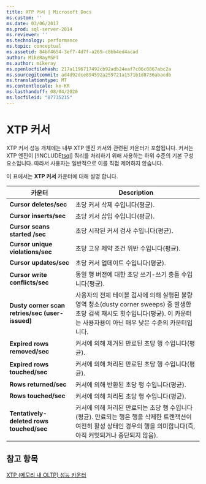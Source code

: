 ```yaml
---
title: XTP 커서 | Microsoft Docs
ms.custom: ''
ms.date: 03/06/2017
ms.prod: sql-server-2014
ms.reviewer: ''
ms.technology: performance
ms.topic: conceptual
ms.assetid: 84bf4654-3ef7-4d7f-a269-c8bb4ed4acad
author: MikeRayMSFT
ms.author: mikeray
ms.openlocfilehash: 217a1196717492cb92adb24eaf7c06c8867abc2a
ms.sourcegitcommit: ad4d92dce894592a259721a1571b1d8736abacdb
ms.translationtype: MT
ms.contentlocale: ko-KR
ms.lasthandoff: 08/04/2020
ms.locfileid: "87735215"
---
```

# <a name="xtp-cursors"></a>XTP 커서
  XTP 커서 성능 개체에는 내부 XTP 엔진 커서와 관련된 카운터가 포함됩니다. 커서는 XTP 엔진이 [!INCLUDE[tsql](../../includes/tsql-md.md)] 쿼리를 처리하기 위해 사용하는 하위 수준의 기본 구성 요소입니다. 따라서 사용자는 일반적으로 이를 직접 제어하지 않습니다.  
  
 이 표에서는 **XTP 커서** 카운터에 대해 설명 합니다.  
  
|카운터|Description|  
|-------------|-----------------|  
|**Cursor deletes/sec**|초당 커서 삭제 수입니다(평균).|  
|**Cursor inserts/sec**|초당 커서 삽입 수입니다(평균).|  
|**Cursor scans started /sec**|초당 시작된 커서 검사 수입니다(평균).|  
|**Cursor unique violations/sec**|초당 고유 제약 조건 위반 수입니다(평균).|  
|**Cursor updates/sec**|초당 커서 업데이트 수입니다(평균).|  
|**Cursor write   conflicts/sec**|동일 행 버전에 대한 초당 쓰기-쓰기 충돌 수입니다(평균).|  
|**Dusty corner scan retries/sec (user-issued)**|사용자의 전체 테이블 검사에 의해 실행된 불량 영역 청소(dusty corner sweeps) 중 발생한 초당 검색 재시도 횟수입니다(평균). 이 카운터는 사용자용이 아닌 매우 낮은 수준의 카운터입니다.|  
|**Expired rows removed/sec**|커서에 의해 제거된 만료된 초당 행 수입니다(평균).|  
|**Expired rows touched/sec**|커서에 의해 처리된 만료된 초당 행 수입니다(평균).|  
|**Rows returned/sec**|커서에 의해 반환된 초당 행 수입니다(평균).|  
|**Rows touched/sec**|커서에 의해 처리된 초당 행 수입니다(평균).|  
|**Tentatively-deleted rows touched/sec**|커서에 의해 처리된 만료되는 초당 행 수입니다(평균). 만료되는 행은 행을 삭제한 트랜잭션이 여전히 활성 상태인 경우의 행을 의미합니다(즉, 아직 커밋되거나 중단되지 않음).|  
  
## <a name="see-also"></a>참고 항목  
 [XTP &#40;메모리 내 OLTP&#41; 성능 카운터](../../integration-services/performance/performance-counters.md)  
  
  
